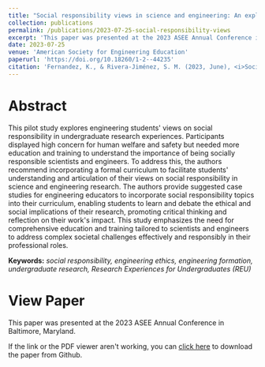 ```yaml
---
title: "Social responsibility views in science and engineering: An exploratory study among engineering undergraduate researchers"
collection: publications
permalink: /publications/2023-07-25-social-responsibility-views
excerpt: 'This paper was presented at the 2023 ASEE Annual Conference in Baltimore, Maryland.'
date: 2023-07-25
venue: 'American Society for Engineering Education'
paperurl: 'https://doi.org/10.18260/1-2--44235'
citation: 'Fernandez, K., & Rivera-Jiménez, S. M. (2023, June), <i>Social responsibility views in science and engineering: An exploratory study among engineering undergraduate researchers</i>. Paper presented at the 2023 ASEE Annual Conference & Exposition, Baltimore, Maryland. DOI: 10.18260/1-2--44235'
---
```


Abstract
======
This pilot study explores engineering students' views on social responsibility in undergraduate research experiences. Participants displayed high concern for human welfare and safety but needed more education and training to understand the importance of being socially responsible scientists and engineers. To address this, the authors recommend incorporating a formal curriculum to facilitate students' understanding and articulation of their views on social responsibility in science and engineering research. The authors provide suggested case studies for engineering educators to incorporate social responsibility topics into their curriculum, enabling students to learn and debate the ethical and social implications of their research, promoting critical thinking and reflection on their work's impact. This study emphasizes the need for comprehensive education and training tailored to scientists and engineers to address complex societal challenges effectively and responsibly in their professional roles.

**Keywords:** *social responsibility, engineering ethics, engineering formation, undergraduate research, Research Experiences for Undergraduates (REU)*

View Paper
======
This paper was presented at the 2023 ASEE Annual Conference in Baltimore, Maryland.

If the link or the PDF viewer aren't working, you can [click here](https://github.com/KassSTEM/KassSTEM.github.io/blob/a76d6a0232d57a664e8173c921728e4a1e43d289/files/social_responsibility_views_in_science_and_engineering_an_exploratory_study_among_engineering_undergraduate_researchers.pdf) to download the paper from Github.

<object data="/files/social_responsibility_views_in_science_and_engineering_an_exploratory_study_among_engineering_undergraduate_researchers.pdf" width="1000" height="1000" type='application/pdf'></object>
